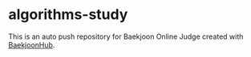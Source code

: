 # algorithms-study
This is an auto push repository for Baekjoon Online Judge created with [BaekjoonHub](https://github.com/BaekjoonHub/BaekjoonHub).
